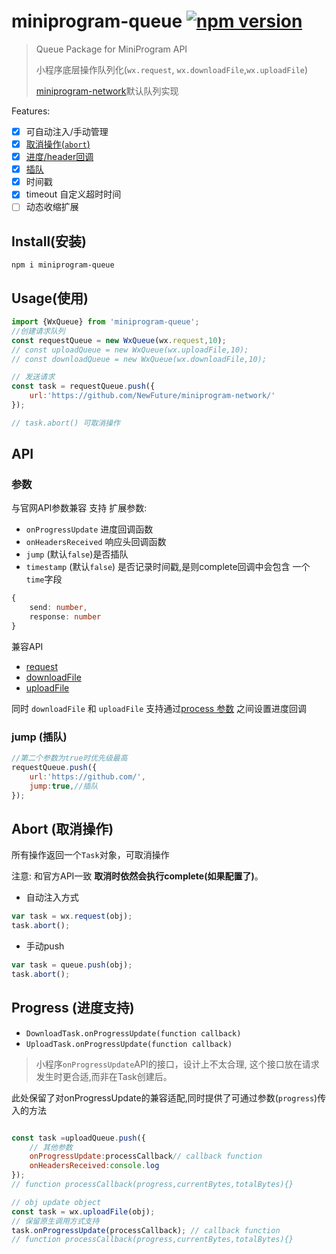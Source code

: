 # miniprogram-queue [![npm version](https://badge.fury.io/js/miniprogram-queue.svg)](https://npmjs.com/package/miniprogram-queue)

> Queue Package for MiniProgram API
>
> 小程序底层操作队列化(`wx.request`, `wx.downloadFile`,`wx.uploadFile`)
> 
> [miniprogram-network](https://npmjs.com/package/miniprogram-network)默认队列实现 

Features:

* [x] 可自动注入/手动管理
* [x] [取消操作(`abort`)](#abort-取消操作)
* [x] [进度/header回调](#progress-进度支持)
* [x] [插队](#jump-插队)
* [x] 时间戳
* [x] timeout 自定义超时时间
* [ ] 动态收缩扩展

## Install(安装)

```
npm i miniprogram-queue
```

## Usage(使用)

```js
import {WxQueue} from 'miniprogram-queue';
//创建请求队列
const requestQueue = new WxQueue(wx.request,10);
// const uploadQueue = new WxQueue(wx.uploadFile,10);
// const downloadQueue = new WxQueue(wx.downloadFile,10);

// 发送请求
const task = requestQueue.push({
    url:'https://github.com/NewFuture/miniprogram-network/'
});

// task.abort() 可取消操作
```

## API 

### 参数

与官网API参数兼容 支持 扩展参数:
* `onProgressUpdate` 进度回调函数
* `onHeadersReceived` 响应头回调函数
* `jump` (默认`false`)是否插队
* `timestamp` (默认`false`) 是否记录时间戳,是则complete回调中会包含 一个`time`字段
```ts
{
    send: number,
    response: number
}
```

兼容API
* [request](https://developers.weixin.qq.com/miniprogram/dev/api/network/request/wx.request.html)
* [downloadFile](https://developers.weixin.qq.com/miniprogram/dev/api/network/download/wx.downloadFile.html)
* [uploadFile](https://developers.weixin.qq.com/miniprogram/dev/api/network/upload/wx.uploadFile.html) 

同时 `downloadFile` 和 `uploadFile` 支持通过[process 参数](#progress) 之间设置进度回调

### jump (插队)

```js
//第二个参数为true时优先级最高
requestQueue.push({
    url:'https://github.com/',
    jump:true,//插队
});
```

## Abort (取消操作)

所有操作返回一个`Task`对象，可取消操作

注意: 和官方API一致 **取消时依然会执行complete(如果配置了)**。

* 自动注入方式
```js
var task = wx.request(obj);
task.abort();
```

* 手动push
```js
var task = queue.push(obj);
task.abort();
```

## Progress (进度支持)

* `DownloadTask.onProgressUpdate(function callback)`
* `UploadTask.onProgressUpdate(function callback)`

> 小程序`onProgressUpdate`API的接口，设计上不太合理,
> 这个接口放在请求发生时更合适,而非在Task创建后。

此处保留了对onProgressUpdate的兼容适配,同时提供了可通过参数(`progress`)传入的方法

```js

const task =uploadQueue.push({
    // 其他参数
    onProgressUpdate:processCallback// callback function
    onHeadersReceived:console.log
});
// function processCallback(progress,currentBytes,totalBytes){}
```

```js
// obj update object
const task = wx.uploadFile(obj);
// 保留原生调用方式支持
task.onProgressUpdate(processCallback); // callback function
// function processCallback(progress,currentBytes,totalBytes){}
```
